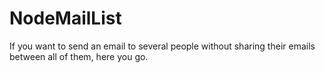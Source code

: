 # NodeMailList
If you want to send an email to several people without sharing their emails between all of them, here you go.
